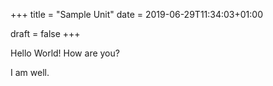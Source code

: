 +++
title = "Sample Unit"
date =  2019-06-29T11:34:03+01:00

draft = false
+++

Hello World! How are you?

I am well.